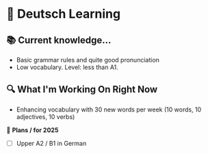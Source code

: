# 🧮 **Deutsch Learning**  

## 📚 **Current knowledge...**  
- Basic grammar rules and quite good pronunciation
- Low vocabulary. Level: less than A1.

## 🔍 **What I'm Working On Right Now**  
- Enhancing vocabulary with 30 new words per week (10 words, 10 adjectives, 10 verbs)

🚀 **Plans / for 2025**
- [ ] Upper A2 / B1 in German